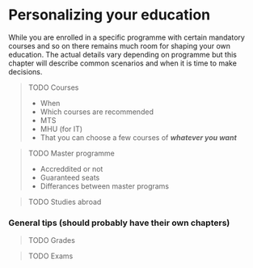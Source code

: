 # Personalizing your education

While you are enrolled in a specific programme with certain mandatory courses and so on there remains much room for shaping your own education. The actual details vary depending on programme but this chapter will describe common scenarios and when it is time to make decisions.

> TODO Courses
>
> - When
> - Which courses are recommended
> - MTS
> - MHU (for IT)
> - That you can choose a few courses of **_whatever you want_**

> TODO Master programme
>
> - Accreddited or not
> - Guaranteed seats
> - Differances between master programs

> TODO Studies abroad

### General tips (should probably have their own chapters)

> TODO Grades

> TODO Exams
